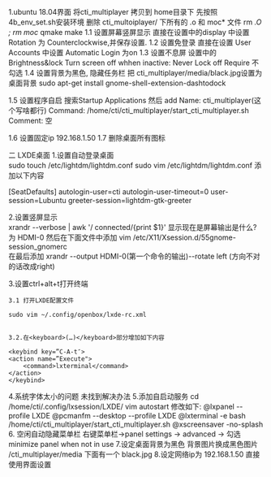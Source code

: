 1.ubuntu 18.04界面
将cti_multiplayer 拷贝到 home目录下
先按照4b_env_set.sh安装环境
删除 cti_multoiplayer/ 下所有的 .o 和 moc* 文件 rm *.O  ; rm moc*
qmake
make
1.1 设置屏幕竖屏显示
直接在设置中的display 中设置 Rotation 为 Counterclockwise,并保存设置.
1.2 设置免登录
  直接在设置 User  Accounts 中设置 Automatic Login 为on
1.3 设置不息屏
 设置中的Brightness&lock
 Turn screen off whhen inactive: Never
 Lock
 off
 Require 不勾选
1.4 设置背景为黑色, 隐藏任务栏
 把 cti_multiplayer/media/black.jpg设置为桌面背景
sudo apt-get install gnome-shell-extension-dashtodock


1.5 设置程序自启
 搜索Startup Applications  然后 add
 Name: cti_multiplayer(这个写啥都行)
 Command: /home/cti/cti_multiplayer/start_cti_multiplayer.sh
 Comment: 空

1.6 设置固定ip 192.168.1.50
1.7 删除桌面所有图标




二 LXDE桌面
1.设置自动登录桌面  
sudo touch  /etc/lightdm/lightdm.conf 
sudo vim /etc/lightdm/lightdm.conf 
添加以下内容

[SeatDefaults]
autologin-user=cti
autologin-user-timeout=0
user-session=Lubuntu
greeter-session=lightdm-gtk-greeter

2.设置竖屏显示   
xrandr --verbose | awk '/ connected/{print $1}'
显示现在是屏幕输出是什么? 为 HDMI-0
然后在下面文件中添加
vim /etc/X11/Xsession.d/55gnome-session_gnomerc   
在最后添加 xrandr --output HDMI-0(第一个命令的输出)--rotate left (方向不对的话改成right)  

3.设置ctrl+alt+t打开终端

    3.1 打开LXDE配置文件

    sudo vim ~/.config/openbox/lxde-rc.xml


    3.2.在<keyboard>(…)</keyboard>部分增加如下内容

    <keybind key=”C-A-t″>
    <action name=”Execute">
        <command>lxterminal</command>
    </action>
    </keybind>

4.系统字体太小的问题
    未找到解决办法
5.添加自启动服务
    cd  /home/cti/.config/lxsession/LXDE/
    vim autostart
    修改如下:
    @lxpanel --profile LXDE
    @pcmanfm --desktop --profile LXDE
    @lxterminal -e bash /home/cti/cti_multiplayer/start_cti_multiplayer.sh
    @xscreensaver -no-splash
6. 空闲自动隐藏菜单栏
右键菜单栏->panel settings -> advanced -> 勾选 minimize panel when not in use
7.设定桌面背景为黑色 背景图片换成黑色图片  /cti_multiplayer/media 下面有一个 black.jpg
8.设定网络ip为 192.168.1.50 直接使用界面设置

